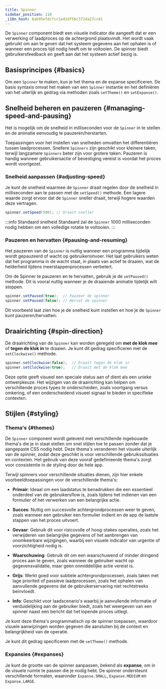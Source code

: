 ```yaml
---
title: Spinner
sidebar_position: 110
_i18n_hash: 8ab95efdcfcc1e42df56c372da27cc81
---
```

<DocChip chip="shadow" />
<DocChip chip="name" label="dwc-spinner" />
<DocChip chip='since' label='24.10' />
<JavadocLink type="spinner" location="com/webforj/component/spinner/Spinner" top='true'/>

De `Spinner` component biedt een visuele indicator die aangeeft dat er een verwerking of laadproces op de achtergrond plaatsvindt. Het wordt vaak gebruikt om aan te geven dat het systeem gegevens aan het ophalen is of wanneer een proces tijd nodig heeft om te voltooien. De spinner biedt gebruikersfeedback en geeft aan dat het systeem actief bezig is.

## Basisprincipes {#basics}

Om een `Spinner` te maken, kun je het thema en de expanse specificeren. De basis syntaxis omvat het maken van een `Spinner` instantie en het definiëren van het uiterlijk en gedrag via methoden zoals `setTheme()` en `setExpanse()`.

<ComponentDemo 
path='/webforj/spinnerdemo?' 
javaE='https://raw.githubusercontent.com/webforj/webforj-documentation/refs/heads/main/src/main/java/com/webforj/samples/views/spinner/SpinnerDemoView.java'
cssURL='/css/spinnerstyles/spinnerdemo.css'
height = '225px'
/>

## Snelheid beheren en pauzeren {#managing-speed-and-pausing}

Het is mogelijk om de snelheid in milliseconden voor de `Spinner` in te stellen en de animatie eenvoudig te pauzeren/herstarten.

Toepassingen voor het instellen van snelheden omvatten het differentiëren tussen laadprocessen. Snellere `Spinners` zijn geschikt voor kleinere taken, terwijl langzamere `Spinners` beter zijn voor grotere taken. Pauzeren is handig wanneer gebruikersactie of bevestiging vereist is voordat het proces wordt voortgezet.

### Snelheid aanpassen {#adjusting-speed}

Je kunt de snelheid waarmee de `Spinner` draait regelen door de snelheid in milliseconden aan te passen met de `setSpeed()` methode. Een lagere waarde zorgt ervoor dat de `Spinner` sneller draait, terwijl hogere waarden deze vertragen.

```java
spinner.setSpeed(500); // Draait sneller
```

:::info Standaard snelheid
Standaard zal de `Spinner` 1000 milliseconden nodig hebben om een volledige rotatie te voltooien.
:::

### Pauzeren en hervatten {#pausing-and-resuming}

Het pauzeren van de `Spinner` is nuttig wanneer een programma tijdelijk wordt gepauzeerd of wacht op gebruikersinvoer. Het laat gebruikers weten dat het programma in de wacht staat, in plaats van actief te draaien, wat de helderheid tijdens meerstappenprocessen verbetert.

Om de Spinner te pauzeren en te hervatten, gebruik je de `setPaused()` methode. Dit is vooral nuttig wanneer je de draaiende animatie tijdelijk wilt stoppen.

```java
spinner.setPaused(true);  // Pauzeer de spinner
spinner.setPaused(false); // Hervat de spinner
```

Dit voorbeeld laat zien hoe je de snelheid kunt instellen en hoe je de `Spinner` kunt pauzeren/hervatten:

<ComponentDemo 
path='/webforj/spinnerspeeddemo?'  
javaE='https://raw.githubusercontent.com/webforj/webforj-documentation/refs/heads/main/src/main/java/com/webforj/samples/views/spinner/SpinnerSpeedDemoView.java'
cssURL='/css/spinnerstyles/spinnerspeeddemo.css'
height = '150px'
/>

## Draairichting {#spin-direction}

De draairichting van de `Spinner` kan worden geregeld om **met de klok mee** of **tegen de klok in** te draaien. Je kunt dit gedrag specificeren met de `setClockwise()` methode.

```java
spinner.setClockwise(false);  // Draait tegen de klok in
spinner.setClockwise(true);   // Draait met de klok mee
```

Deze optie geeft visueel een speciale status aan of dient als een unieke ontwerpkeuze. Het wijzigen van de draairichting kan helpen om verschillende proces types te onderscheiden, zoals voortgang versus omkering, of een onderscheidend visueel signaal te bieden in specifieke contexten.

<ComponentDemo 
path='/webforj/spinnerdirectiondemo?' 
javaE='https://raw.githubusercontent.com/webforj/webforj-documentation/refs/heads/main/src/main/java/com/webforj/samples/views/spinner/SpinnerDirectionDemoView.java'
height = '150px'
/>

## Stijlen {#styling}

### Thema's {#themes}

De `Spinner` component wordt geleverd met verschillende ingebouwde thema's die je in staat stellen om snel stijlen toe te passen zonder dat je aangepaste CSS nodig hebt. Deze thema's veranderen het visuele uiterlijk van de spinner, zodat deze geschikt is voor verschillende gebruikssituaties en contexten. Het gebruik van deze vooraf gedefinieerde thema's zorgt voor consistentie in de styling door de hele app.

Terwijl spinners voor verschillende situaties dienen, zijn hier enkele voorbeeldtoepassingen voor de verschillende thema's:

- **Primair**: Ideaal om een laadstatus te benadrukken die een essentieel onderdeel van de gebruikersflow is, zoals tijdens het indienen van een formulier of het verwerken van een belangrijke actie.
  
- **Succes**: Nuttig om succesvolle achtergrondprocessen weer te geven, zoals wanneer een gebruiker een formulier indient en de app de laatste stappen van het proces uitvoert.
  
- **Gevaar**: Gebruik dit voor risicovolle of hoog-stakes operaties, zoals het verwijderen van belangrijke gegevens of het aanbrengen van onomkeerbare wijzigingen, waarbij een visuele indicator van urgentie of voorzichtigheid nodig is.
  
- **Waarschuwing**: Gebruik dit om een waarschuwend of minder dringend proces aan te geven, zoals wanneer de gebruiker wacht op gegevensvalidatie, maar geen onmiddellijke actie vereist is.

- **Grijs**: Werkt goed voor subtiele achtergrondprocessen, zoals taken met lage prioriteit of passieve laadprocessen, zoals het ophalen van aanvullende gegevens dat de gebruikerservaring niet rechtstreeks beïnvloedt.
  
- **Info**: Geschikt voor laadscenario's waarbij je aanvullende informatie of verduidelijking aan de gebruiker biedt, zoals het weergeven van een spinner naast een bericht dat het lopende proces uitlegt.

Je kunt deze thema's programmatisch op de spinner toepassen, waardoor visuele aanwijzingen worden gegeven die aansluiten bij de context en belangrijkheid van de operatie.

Je kunt dit gedrag specificeren met de `setTheme()` methode.

<ComponentDemo 
path='/webforj/spinnerthemedemo?' 
javaE='https://raw.githubusercontent.com/webforj/webforj-documentation/refs/heads/main/src/main/java/com/webforj/samples/views/spinner/SpinnerThemeDemoView.java'
cssURL='/css/spinnerstyles/spinnerthemedemo.css'
height = '100px'
/>

### Expansies {#expanses}

Je kunt de grootte van de spinner aanpassen, bekend als **expanse**, om in de visuele ruimte te passen die je nodig hebt. De spinner ondersteunt verschillende formaten, waaronder `Expanse.SMALL`, `Expanse.MEDIUM` en `Expanse.LARGE`.

<ComponentDemo 
path= '/webforj/spinnerexpansedemo?' 
javaE='https://raw.githubusercontent.com/webforj/webforj-documentation/refs/heads/main/src/main/java/com/webforj/samples/views/spinner/SpinnerExpanseDemoView.java'
cssURL='/css/spinnerstyles/spinnerexpansedemo.css'
height = '100px'
/>

<TableBuilder name="Spinner" />
